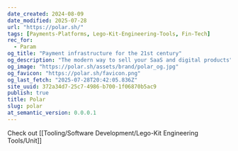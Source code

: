 ```yaml
---
date_created: 2024-08-09
date_modified: 2025-07-28
url: "https://polar.sh/"
tags: [Payments-Platforms, Lego-Kit-Engineering-Tools, Fin-Tech]
rec_for:
  - Param
og_title: "Payment infrastructure for the 21st century"
og_description: "The modern way to sell your SaaS and digital products"
og_image: "https://polar.sh/assets/brand/polar_og.jpg"
og_favicon: "https://polar.sh/favicon.png"
og_last_fetch: "2025-07-28T20:42:05.836Z"
site_uuid: 372a34d7-25c7-4986-b700-1f06870b5ac9
publish: true
title: Polar
slug: polar
at_semantic_version: 0.0.0.1
---
```

Check out [[Tooling/Software Development/Lego-Kit Engineering Tools/Unit]]
